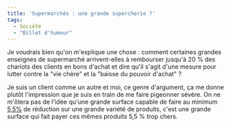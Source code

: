 ```yaml
---
title: 'Supermarchés : une grande supercherie ?'
tags:
  - Société
  - "Billet d'humeur"
---
```


Je voudrais bien qu'on m'explique une chose&nbsp;: comment certaines grandes
enseignes de supermarché arrivent-elles à rembourser jusqu'à 20 % des chariots
des clients en bons d'achat et dire qu'il s'agit d'une mesure pour lutter contre
la "vie chère" et la "baisse du pouvoir d'achat"&nbsp;?

<!-- more -->

Je suis un client comme un autre et moi, ce genre d'argument, ça me donne plutôt
l'impression que je suis en train de me faire pigeonner sévère. On ne m'ôtera
pas de l'idée qu'une grande surface capable de faire au minimum
[5,5%](http://www.lefigaro.fr/conso/2008/04/15/05007-20080415ARTFIG00445-carrefour-s-attaque-mollement-a-la-tva.php)
de réduction sur une grande variété de produits, c'est une grande surface qui
fait payer ces mêmes produits 5,5 % trop chers.
